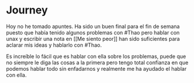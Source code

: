# Journey 

Hoy no he tomado apuntes. Ha sido un buen final para el fin de semana puesto que había tenido algunos problemas con #Thao  pero hablar con unax y escribir una nota en [[Me siento peor]] han sido suficientes para aclarar mis ideas y hablarlo con #Thao. 

Es increíble lo fácil que es hablar con ella sobre los problemas, puede que no siempre le diga las cosas a la primera pero tengo total confianza en que podemos hablar todo sin enfadarnos y realmente me ha ayudado el hablar con ella. 

